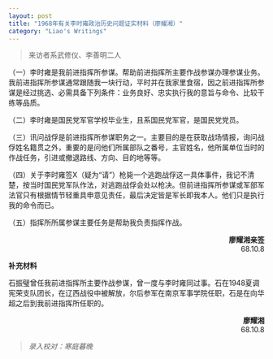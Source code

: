 ```yaml
---
layout: post
title: "1968年有关李时雍政治历史问题证实材料（廖耀湘）"
category: "Liao's Writings"
---
```

> 来访者系武修仪、李善明二人

（一）李时雍是我前进指挥所参谋。帮助前进指挥所主要作战参谋办理参谋业务。我前进指挥所参谋通常跟随我一块行动，平时并在我家里食宿，因之前进指挥所参谋是经过挑选、必需具备下列条件：业务良好、忠实执行我的意旨与命令、比较干练等品质。

（二）李时雍是国民党军官学校毕业生，且系国民党军官，是国民党党员。

（三）讯问战俘是前进指挥所参谋职务之一。主要目的是在获取战场情报，询问战俘姓名籍贯之外，重要的是问他们所属部队之番号，主官姓名，他所属单位当时的作战任务，引进或撤退路线、方向、目的地等等。

（四）关于李时雍签X（疑为“请”）枪毙一个逃跑战俘这一具体事件，我记不清楚，按当时国民党军队作法，对逃跑战俘会处以枪决。但前进指挥所参谋或军部军法官只有根据情节轻重具申意见责任，最后决定皆是军长即我本人。他们只是执行我的命令而已。

（五）指挥所所属参谋主要任务是帮助我负责指挥作战。


<div align="right">
<strong>廖耀湘亲签</strong>
<br>
68.10.8
</div>


**补充材料**

石振璧曾任我前进指挥所主要作战参谋，曾一度与李时雍同过事。石在1948夏调宪荣支队团长，在辽西战役中被解放，尔后参军在南京军事学院任职，石是在向华超之后到我前进指挥所任职的。

<div align="right">
<strong>廖耀湘</strong>
<br>
68.10.8
</div>

>*录入校对：寒庭暮晚*
